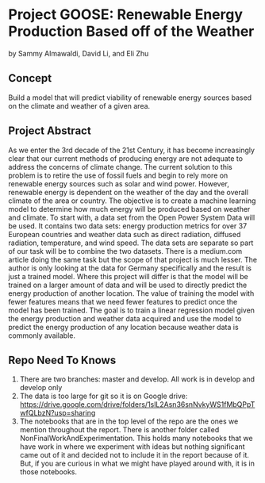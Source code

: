 # Project GOOSE: Renewable Energy Production Based off of the Weather
by Sammy Almawaldi, David Li, and Eli Zhu

## Concept
Build a model that will predict viability of renewable energy sources based on the climate and weather of a given area. 

## Project Abstract
As we enter the 3rd decade of the 21st Century, it has become increasingly clear that our current methods of producing energy are not adequate to address the concerns of climate change. The current solution to this problem is to retire the use of fossil fuels and begin to rely more on renewable energy sources such as solar and wind power. However, renewable energy is dependent on the weather of the day and the overall climate of the area or country. The objective is to create a machine learning model to determine how much energy will be produced based on weather and climate.
To start with, a data set from the Open Power System Data will be used. It contains two data sets: energy production metrics for over 37 European countries and weather data such as direct radiation, diffused radiation, temperature, and wind speed. The data sets are separate so part of our task will be to combine the two datasets.
There is a medium.com article doing the same task but the scope of that project is much lesser. The author is only looking at the data for Germany specifically and the result is just a trained model. Where this project will differ is that the model will be trained on a larger amount of data and will be used to directly predict the energy production of another location. The value of training the model with fewer features means that we need fewer features to predict once the model has been trained. The goal is to train a linear regression model given the energy production and weather data acquired and use the model to predict the energy production of any location because weather data is commonly available.

## Repo Need To Knows
1. There are two branches: master and develop. All work is in develop and develop only
2. The data is too large for git so it is on Google drive: https://drive.google.com/drive/folders/1slL2Asn36snNvkyWS1fMbQPpTwfQLbzN?usp=sharing
3. The notebooks that are in the top level of the repo are the ones we mention throughout the report. There is another folder called NonFinalWorkAndExperimentation. This holds many notebooks that we have work in where we experiment with ideas but nothing significant came out of it and decided not to include it in the report because of it. But, if you are curious in what we might have played around with, it is in those notebooks.
